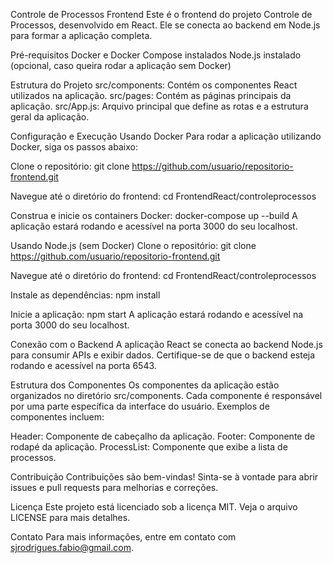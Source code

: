 Controle de Processos Frontend
Este é o frontend do projeto Controle de Processos, desenvolvido em React. Ele se conecta ao backend em Node.js para formar a aplicação completa.

Pré-requisitos
Docker e Docker Compose instalados
Node.js instalado (opcional, caso queira rodar a aplicação sem Docker)

Estrutura do Projeto
src/components: Contém os componentes React utilizados na aplicação.
src/pages: Contém as páginas principais da aplicação.
src/App.js: Arquivo principal que define as rotas e a estrutura geral da aplicação.

Configuração e Execução
Usando Docker
Para rodar a aplicação utilizando Docker, siga os passos abaixo:

Clone o repositório:
git clone https://github.com/usuario/repositorio-frontend.git

Navegue até o diretório do frontend:
cd FrontendReact/controleprocessos

Construa e inicie os containers Docker:
docker-compose up --build
A aplicação estará rodando e acessível na porta 3000 do seu localhost.

Usando Node.js (sem Docker)
Clone o repositório:
git clone https://github.com/usuario/repositorio-frontend.git

Navegue até o diretório do frontend:
cd FrontendReact/controleprocessos

Instale as dependências:
npm install

Inicie a aplicação:
npm start
A aplicação estará rodando e acessível na porta 3000 do seu localhost.

Conexão com o Backend
A aplicação React se conecta ao backend Node.js para consumir APIs e exibir dados. Certifique-se de que o backend esteja rodando e acessível na porta 6543.

Estrutura dos Componentes
Os componentes da aplicação estão organizados no diretório src/components. Cada componente é responsável por uma parte específica da interface do usuário. Exemplos de componentes incluem:

Header: Componente de cabeçalho da aplicação.
Footer: Componente de rodapé da aplicação.
ProcessList: Componente que exibe a lista de processos.

Contribuição
Contribuições são bem-vindas! Sinta-se à vontade para abrir issues e pull requests para melhorias e correções.

Licença
Este projeto está licenciado sob a licença MIT. Veja o arquivo LICENSE para mais detalhes.

Contato
Para mais informações, entre em contato com sjrodrigues.fabio@gmail.com.
